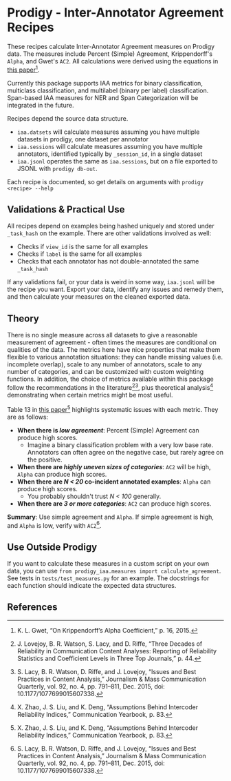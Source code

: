 # Prodigy - Inter-Annotator Agreement Recipes

These recipes calculate Inter-Annotator Agreement measures on Prodigy data. The measures include Percent (Simple) Agreement, Krippendorff's `Alpha`, and Gwet's `AC2`. All calculations were derived using the equations in [this paper](https://agreestat.com/papers/onkrippendorffalpha_rev10052015.pdf)[^1]. 

Currently this package supports IAA metrics for binary classification, multiclass classification, and multilabel (binary per label) classification. Span-based IAA measures for NER and Span Categorization will be integrated in the future.

Recipes depend the source data structure. 
- `iaa.datsets` will calculate measures assuming you have multiple datasets in prodigy, one dataset per annotator
- `iaa.sessions` will calculate measures assuming you have multiple annotators, identified typically by `_session_id`, in a single dataset
- `iaa.jsonl` operates the same as `iaa.sessions`, but on a file exported to JSONL with `prodigy db-out`.

Each recipe is documented, so get details on arguments with `prodigy <recipe> --help`

## Validations & Practical Use

All recipes depend on examples being hashed uniquely and stored under `_task_hash` on the example. There are other validations involved as well:
- Checks if `view_id` is the same for all examples
- Checks if `label` is the same for all examples
- Checks that each annotator has not double-annotated the same `_task_hash`

If any validations fail, or your data is weird in some way, `iaa.jsonl` will be the recipe you want. Export your data, identify any issues and remedy them, and then calculate your measures on the cleaned exported data.

## Theory

There is no single measure across all datasets to give a reasonable measurement of agreement - often times the measures are conditional on qualities of the data. The metrics here have nice properties that make them flexible to various annotation situations: they can handle missing values (i.e. incomplete overlap), scale to any number of annotators, scale to any number of categories, and can be customized with custom weighting functions. In addition, the choice of metrics available within this package follow the recommendations in the literature[^2][^3], plus theoretical analysis[^4] demonstrating when certain metrics might be most useful.

Table 13 in [this paper](https://scholar.google.com/scholar?cluster=17269958574032994585&hl=en&as_sdt=0,34&as_vis=1)[^4] highlights systematic issues with each metric. They are as follows:

- **When there is _low agreement_**: Percent (Simple) Agreement can produce high scores.
  - Imagine a binary classification problem with a very low base rate. Annotators can often agree on the negative case, but rarely agree on the positive.
- **When there are _highly uneven sizes of categories_**: `AC2` will be high, `Alpha` can produce high scores.
- **When there are _N < 20_ co-incident annotated examples**: `Alpha` can produce high scores.
  - You probably shouldn't trust _N < 100_ generally.
- **When there are _3 or more categories_**: `AC2` can produce high scores.

**Summary**: Use simple agreement and `Alpha`. If simple agreement is high, and `Alpha` is low, verify with `AC2`[^3]. 

## Use Outside Prodigy

If you want to calculate these measures in a custom script on your own data, you can use `from prodigy_iaa.measures import calculate_agreement`. See tests in `tests/test_measures.py` for an example. The docstrings for each function should indicate the expected data structures.

## References


[^1]: K. L. Gwet, “On Krippendorff’s Alpha Coefficient,” p. 16, 2015.
[^2]: J. Lovejoy, B. R. Watson, S. Lacy, and D. Riffe, “Three Decades of Reliability in Communication Content Analyses: Reporting of Reliability Statistics and Coefficient Levels in Three Top Journals,” p. 44.
[^3]: S. Lacy, B. R. Watson, D. Riffe, and J. Lovejoy, “Issues and Best Practices in Content Analysis,” Journalism & Mass Communication Quarterly, vol. 92, no. 4, pp. 791–811, Dec. 2015, doi: 10.1177/1077699015607338.
[^4]: X. Zhao, J. S. Liu, and K. Deng, “Assumptions Behind Intercoder Reliability Indices,” Communication Yearbook, p. 83.
